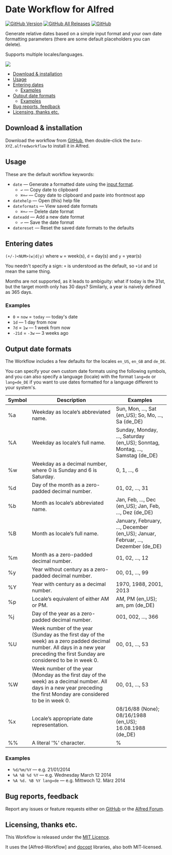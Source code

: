 # Date Workflow for Alfred

[![GitHub Version][version-shield]][releases]
[![GitHub All Releases][downloads-shield]][releases]
[![GitHub][licence-shield]][mit-licence]

Generate relative dates based on a simple input format and your own date formatting parameters (there are some default placeholders you can delete).

Supports multiple locales/languages.

![][demo]

<!-- MarkdownTOC autolink="true" bracket="round" depth="3" autoanchor="true" -->

- [Download & installation](#download--installation)
- [Usage](#usage)
- [Entering dates](#entering-dates)
    - [Examples](#examples)
- [Output date formats](#output-date-formats)
    - [Examples](#examples-1)
- [Bug reports, feedback](#bug-reports-feedback)
- [Licensing, thanks etc.](#licensing-thanks-etc)

<!-- /MarkdownTOC -->

<a name="download--installation"></a>
Download & installation
---

Download the workflow from [GitHub][latest], then double-click the `Date-XYZ.alfredworkflow` to install it in Alfred.

<a name="usage"></a>
Usage
---

These are the default workflow keywords:

- `date` — Generate a formatted date using the [input format](#input-format).
    + `↩` — Copy date to clipboard
    + `⌘+↩` — Copy date to clipboard and paste into frontmost app
- `datehelp` — Open (this) help file
- `dateformats` — View saved date formats
    + `⌘+↩` — Delete date format
- `dateadd` — Add a new date format
    + `↩` — Save the date format
- `datereset` — Reset the saved date formats to the defaults

<a name="entering-dates"></a>
Entering dates
---

`(+/-)<NUM>(w|d|y)` where `w` = week(s), `d` = day(s) and `y` = year(s)

You needn't specify a sign: `+` is understood as the default, so `+1d` and `1d` mean the same thing.

Months are not supported, as it leads to ambiguity: what if today is the 31st, but the target month only has 30 days? Similarly, a year is naively defined as 365 days.

<a name="examples"></a>
### Examples

- `0` = `now` = `today` — today's date
- `1d` — 1 day from now
- `7d` = `1w` — 1 week from now
- `-21d` = `-3w` — 3 weeks ago

<a name="output-date-formats"></a>
Output date formats
---

The Workflow includes a few defaults for the locales `en_US`, `en_GB` and `de_DE`.

You can specify your own custom date formats using the following symbols, and you can also specify a language (locale) with the format `lang=de` or `lang=de_DE` if you want to use dates formatted for a language different to your system's.

| Symbol | Description                                                                                                                                                                      | Examples                                                                         |
| ------ | -------------------------------------------------------------------------------------------------------------------------------------------------------------------------------- | -------------------------------------------------------------------------------- |
| %a     | Weekday as locale’s abbreviated name.                                                                                                                                            | Sun, Mon, ..., Sat (en_US); So, Mo, ..., Sa (de_DE)                              |
| %A     | Weekday as locale’s full name.                                                                                                                                                   | Sunday, Monday, ..., Saturday (en_US); Sonntag, Montag, ..., Samstag (de_DE)     |
| %w     | Weekday as a decimal number, where 0 is Sunday and 6 is Saturday.                                                                                                                | 0, 1, ..., 6                                                                     |
| %d     | Day of the month as a zero-padded decimal number.                                                                                                                                | 01, 02, ..., 31                                                                  |
| %b     | Month as locale’s abbreviated name.                                                                                                                                              | Jan, Feb, ..., Dec (en_US); Jan, Feb, ..., Dez (de_DE)                           |
| %B     | Month as locale’s full name.                                                                                                                                                     | January, February, ..., December (en_US); Januar, Februar, ..., Dezember (de_DE) |
| %m     | Month as a zero-padded decimal number.                                                                                                                                           | 01, 02, ..., 12                                                                  |
| %y     | Year without century as a zero-padded decimal number.                                                                                                                            | 00, 01, ..., 99                                                                  |
| %Y     | Year with century as a decimal number.                                                                                                                                           | 1970, 1988, 2001, 2013                                                           |
| %p     | Locale’s equivalent of either AM or PM.                                                                                                                                          | AM, PM (en_US); am, pm (de_DE)                                                   |
| %j     | Day of the year as a zero-padded decimal number.                                                                                                                                 | 001, 002, ..., 366                                                               |
| %U     | Week number of the year (Sunday as the first day of the week) as a zero padded decimal number. All days in a new year preceding the first Sunday are considered to be in week 0. | 00, 01, ..., 53                                                                  |
| %W     | Week number of the year (Monday as the first day of the week) as a decimal number. All days in a new year preceding the first Monday are considered to be in week 0.             | 00, 01, ..., 53                                                                  |
| %x     | Locale’s appropriate date representation.                                                                                                                                        | 08/16/88 (None); 08/16/1988 (en_US); 16.08.1988 (de_DE)                          |
| %%     | A literal '%' character.                                                                                                                                                         | %                                                                                |

<a name="examples-1"></a>
### Examples

- `%d/%m/%Y` — e.g. 21/01/2014
- `%A %B %d %Y` — e.g. Wednesday March 12 2014
- `%A %d. %B %Y lang=de` — e.g. Mittwoch 12. März 2014

<a name="bug-reports-feedback"></a>
Bug reports, feedback
---

Report any issues or feature requests either on [GitHub][issues] or the [Alfred Forum][forum].

<a name="licensing-thanks-etc"></a>
Licensing, thanks etc.
---

This Workflow is released under the [MIT Licence][mit-licence].

It uses the [Alfred-Workflow] and [docopt][docopt] libraries, also both MIT-licensed.

[demo]: https://github.com/harrtho/alfred-date/raw/master/demo.gif
[docopt]: https://github.com/docopt/docopt
[downloads-shield]: https://img.shields.io/github/downloads/harrtho/alfred-date/total.svg
[forum]: https://www.alfredforum.com/topic/4056-relative-dates/
[issues]: https://github.com/harrtho/alfred-date/issues
[latest]: https://github.com/harrtho/alfred-date/releases/latest
[licence-shield]: https://img.shields.io/github/license/harrtho/alfred-date.svg
[mit-licence]: https://opensource.org/licenses/MIT
[releases]: https://github.com/harrtho/alfred-dates/releases
[version-shield]: https://img.shields.io/github/release/harrtho/alfred-date.svg
